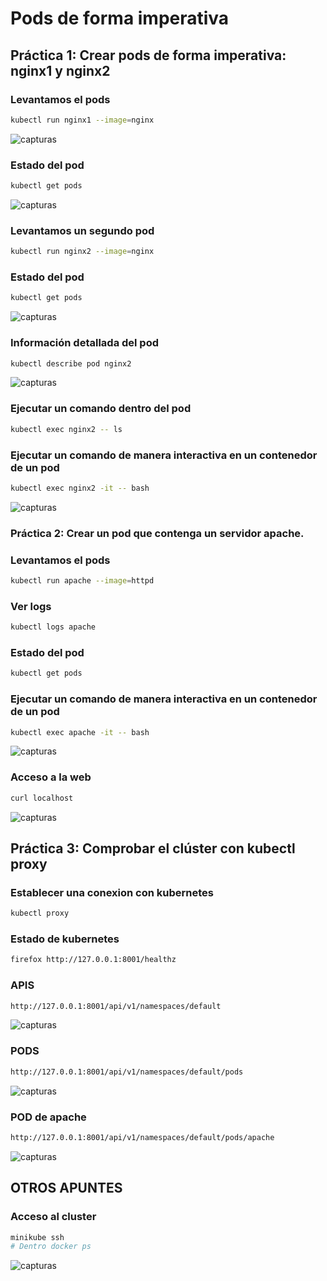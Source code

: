 # Pods de forma imperativa

## Práctica 1:  Crear pods de forma imperativa: nginx1 y nginx2

### Levantamos el pods
```bash
kubectl run nginx1 --image=nginx
```

![capturas](../imagenes/crearpods.jpg)

### Estado del pod
```bash
kubectl get pods
```
![capturas](../imagenes/estadoPods.jpg)

### Levantamos un segundo pod
```bash
kubectl run nginx2 --image=nginx
```

### Estado del pod
```bash
kubectl get pods
```

![capturas](../imagenes/otroPod.jpg)

### Información detallada del pod
```bash
kubectl describe pod nginx2
```

![capturas](../imagenes/detallada.jpg)

### Ejecutar un comando dentro del pod

```bash
kubectl exec nginx2 -- ls
```
### Ejecutar un comando de manera interactiva en un contenedor de un pod

```bash
kubectl exec nginx2 -it -- bash
```

![capturas](../imagenes/dentrodelcontenedor.png)

### Práctica 2:  Crear un pod que contenga un servidor apache.

### Levantamos el pods

```bash
kubectl run apache --image=httpd
```

### Ver logs

```bash
kubectl logs apache
```

### Estado del pod
```bash
kubectl get pods
```

### Ejecutar un comando de manera interactiva en un contenedor de un pod

```bash
kubectl exec apache -it -- bash
```

![capturas](../imagenes/accesoapache.png)

### Acceso a la web

```bash
curl localhost
```

![capturas](../imagenes/accesoweb.png)


## Práctica 3:  Comprobar el clúster con kubectl proxy

### Establecer una conexion con kubernetes

```bash
kubectl proxy
```

### Estado de kubernetes

```bash
firefox http://127.0.0.1:8001/healthz
```

### APIS

```bash
http://127.0.0.1:8001/api/v1/namespaces/default
```

![capturas](../imagenes/apis.jpg)

### PODS

```bash
http://127.0.0.1:8001/api/v1/namespaces/default/pods
```

![capturas](../imagenes/apis.jpg)

### POD de apache

```bash
http://127.0.0.1:8001/api/v1/namespaces/default/pods/apache
```

![capturas](../imagenes/apachePod.jpg)

## OTROS APUNTES

### Acceso al cluster

```bash
minikube ssh
# Dentro docker ps
```

![capturas](../imagenes/contenedoresCLuster.jpg)